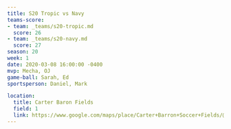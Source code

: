 ```yaml
---
title: S20 Tropic vs Navy
teams-score:
- team: _teams/s20-tropic.md
  score: 26
- team: _teams/s20-navy.md
  score: 27
season: 20
week: 1
date: 2020-03-08 16:00:00 -0400
mvp: Mecha, OJ
game-ball: Sarah, Ed
sportsperson: Daniel, Mark

location:
  title: Carter Baron Fields
  field: 1 
  link: https://www.google.com/maps/place/Carter+Barron+Soccer+Fields/@38.955237,-77.037849,15z/data=!4m2!3m1!1s0x0:0xf34be6c5da82afa6?sa=X&ved=2ahUKEwjs7bHXjcXwAhXloFsKHcPGC_0Q_BIwE3oECD0QBQ
---
```

